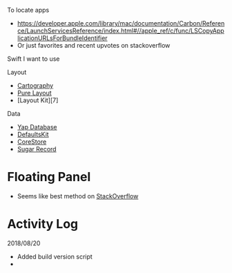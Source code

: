 To locate apps
- https://developer.apple.com/library/mac/documentation/Carbon/Reference/LaunchServicesReference/index.html#//apple_ref/c/func/LSCopyApplicationURLsForBundleIdentifier
- Or just favorites and recent upvotes on stackoverflow

Swift I want to use


Layout

- [Cartography][6]
- [Pure Layout][5]
- [Layout Kit][7]

Data

- [Yap Database][1]
- [DefaultsKit][2]
- [CoreStore][3]
- [Sugar Record][4]

[1]:https://github.com/yapstudios/YapDatabase
[2]:https://github.com/nmdias/DefaultsKit
[3]:https://github.com/JohnEstropia/CoreStore#tldr-aka-sample-codes
[4]:https://github.com/modo-studio/SugarRecord
[5]:https://github.com/PureLayout/PureLayout#api-cheat-sheet
[6]:https://github.com/robb/Cartography

# Floating Panel 

- Seems like best method on [StackOverflow](https://stackoverflow.com/questions/4484521)



# Activity Log

2018/08/20

- Added build version script
- 
